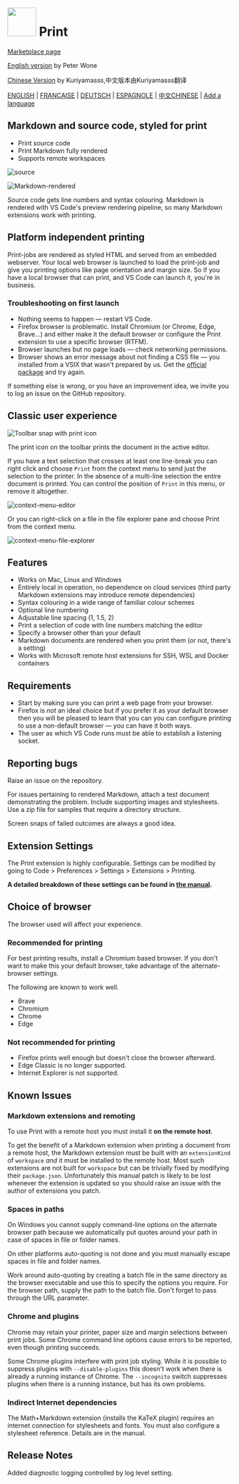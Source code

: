 # <img width="64px" src="./vscode-print-128.png"></img> Print

[Marketplace page](https://marketplace.visualstudio.com/items?itemName=pdconsec.vscode-print)

[English version](https://github.com/PeterWone/vsc-print) by Peter Wone

[Chinese Version](https://github.com/kuriyamasss/vsc-print) by Kuriyamasss,中文版本由Kuriyamasss翻译

[ENGLISH](README.md) | [FRANCAISE](README.fra.md) | [DEUTSCH](README.deu.md) | [ESPAGNOLE](README.esp.md) | [中文CHINESE](README.zho.md) | [Add a language](how-to-add-a-language.md)


## Markdown and source code, styled for print

* Print source code
* Print Markdown fully rendered
* Supports remote workspaces

![source](assets/source.png) 

![Markdown-rendered](assets/Markdown-rendered.png) 

Source code gets line numbers and syntax colouring. Markdown is rendered with VS Code's preview rendering pipeline, so many Markdown extensions work with printing.

## Platform independent printing

Print-jobs are rendered as styled HTML and served from an embedded webserver. Your local web browser is launched to load the print-job and give you printing options like page orientation and margin size. So if you have a local browser that can print, and VS Code can launch it, you're in business.  

### Troubleshooting on first launch

* Nothing seems to happen &mdash; restart VS Code.
* Firefox browser is problematic. Install Chromium (or Chrome, Edge, Brave...) and either make it the default browser or configure the Print extension to use a specific browser (RTFM).
* Browser launches but no page loads &mdash; check networking permissions.
* Browser shows an error message about not finding a CSS file &mdash; you installed from a VSIX that wasn't prepared by us. Get the [official package](https://marketplace.visualstudio.com/items?itemName=pdconsec.vscode-print) and try again.

If something else is wrong, or you have an improvement idea, we invite you to log an issue on the GitHub repository.

## Classic user experience

![Toolbar snap with print icon](https://user-images.githubusercontent.com/5498936/53408273-d853d480-3a09-11e9-8936-d37189dce8c5.PNG)

The print icon on the toolbar prints the document in the active editor.

If you have a text selection that crosses at least one line-break you can right click and choose `Print` from the context menu to send just the selection to the printer. In the absence of a multi-line selection the entire document is printed. You can control the position of `Print` in this menu, or remove it altogether.

![context-menu-editor](https://user-images.githubusercontent.com/5498936/53408378-05a08280-3a0a-11e9-8e88-0088089e0d07.png)

Or you can right-click on a file in the file explorer pane and choose Print from the context menu.

![context-menu-file-explorer](https://user-images.githubusercontent.com/5498936/53408376-05a08280-3a0a-11e9-9912-31e869db64d5.png)

## Features

* Works on Mac, Linux and Windows
* Entirely local in operation, no dependence on cloud services (third party Markdown extensions may introduce remote dependencies)
* Syntax colouring in a wide range of familiar colour schemes 
* Optional line numbering
* Adjustable line spacing (1, 1.5, 2)
* Print a selection of code with line numbers matching the editor
* Specify a browser other than your default
* Markdown documents are rendered when you print them (or not, there's a setting)
* Works with Microsoft remote host extensions for SSH, WSL and Docker containers

## Requirements

* Start by making sure you can print a web page from your browser.
* Firefox is _not_ an ideal choice but if you prefer it as your default browser then you will be pleased to learn that you can you can configure printing to use a non-default browser &mdash; you can have it both ways.
* The user as which VS Code runs must be able to establish a listening socket.

## Reporting bugs

Raise an issue on the repository. 

For issues pertaining to rendered Markdown, attach a test document demonstrating the problem. Include supporting images and stylesheets. Use a zip file for samples that require a directory structure. 

Screen snaps of failed outcomes are always a good idea.

## Extension Settings

The Print extension is highly configurable. Settings can be modified by going to Code > Preferences > Settings > Extensions > Printing.

**A detailed breakdown of these settings can be found in [the manual](https://github.com/PeterWone/vsc-print/blob/master/manual.md).**

## Choice of browser

The browser used will affect your experience.  

### Recommended for printing

For best printing results, install a Chromium based browser. If you don't want to make this your default browser, take advantage of the alternate-browser settings. 

The following are known to work well.
* Brave
* Chromium
* Chrome
* Edge

### Not recommended for printing

* Firefox prints well enough but doesn't close the browser afterward. 
* Edge Classic is no longer supported.
* Internet Explorer is not supported.

## Known Issues

### Markdown extensions and remoting

To use Print with a remote host you must install it **on the remote host**. 

To get the benefit of a Markdown extension when printing a document from a remote host, the Markdown extension must be built with an `extensionKind` of `workspace` _and_ it must be installed to the remote host. Most such extensions are not built for `workspace` but can be trivially fixed by modifying their `package.json`. Unfortunately this manual patch is likely to be lost whenever the extension is updated so you should raise an issue with the author of extensions you patch.

### Spaces in paths

On Windows you cannot supply command-line options on the alternate browser path because we automatically put quotes around your path in case of spaces in file or folder names.  

On other platforms auto-quoting is not done and you must manually escape spaces in file and folder names.

Work around auto-quoting by creating a batch file in the same directory as the browser executable and use this to specify the options you require. For the browser path, supply the path to the batch file. Don't forget to pass through the URL parameter.

### Chrome and plugins
Chrome may retain your printer, paper size and margin selections between print jobs. Some Chrome command line options cause errors to be reported, even though printing succeeds. 

Some Chrome plugins interfere with print job styling. While it is possible to suppress plugins with `--disable-plugins` this doesn't work when there is already a running instance of Chrome. The `--incognito` switch suppresses plugins when there is a running instance, but has its own problems.

### Indirect Internet dependencies

The Math+Markdown extension (installs the KaTeX plugin) requires an internet connection for stylesheets and fonts. You must also configure a stylesheet reference. Details are in the manual.

## Release Notes

Added diagnostic logging controlled by log level setting.
